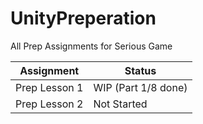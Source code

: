 # UnityPreperation
All Prep Assignments for Serious Game

|Assignment| Status | 
|--|--|
| Prep Lesson 1 | WIP (Part 1/8 done) |
| Prep Lesson 2 | Not Started |
